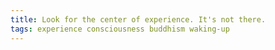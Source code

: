 ```yaml
---
title: Look for the center of experience. It's not there.
tags: experience consciousness buddhism waking-up
---
```

